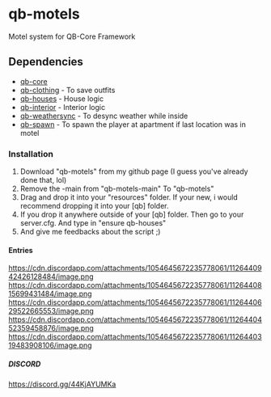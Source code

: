 # qb-motels

Motel system for QB-Core Framework 



## Dependencies
- [qb-core](https://github.com/qbcore-framework/qb-core)
- [qb-clothing](https://github.com/qbcore-framework/qb-clothing) - To save outfits
- [qb-houses](https://github.com/qbcore-framework/qb-houses) - House logic
- [qb-interior](https://github.com/qbcore-framework/qb-interior) - Interior logic
- [qb-weathersync](https://github.com/qbcore-framework/qb-weathersync) - To desync weather while inside
- [qb-spawn](https://github.com/qbcore-framework/qb-spawn) - To spawn the player at apartment if last location was in motel



### Installation

1. Download "qb-motels" from my github page (I guess you've already done that, lol)
2. Remove the -main from "qb-motels-main" To "qb-motels"
3. Drag and drop it into your "resources" folder. If your new, i would recommend dropping it into your [qb] folder.
4. If you drop it anywhere outside of your [qb] folder. Then go to your server.cfg. And type in "ensure qb-houses"
5. And give me feedbacks about the script ;)


#### Entries

https://cdn.discordapp.com/attachments/1054645672235778061/1126440942426128484/image.png
https://cdn.discordapp.com/attachments/1054645672235778061/1126440815699431484/image.png
https://cdn.discordapp.com/attachments/1054645672235778061/1126440629522665553/image.png
https://cdn.discordapp.com/attachments/1054645672235778061/1126440452359458876/image.png
https://cdn.discordapp.com/attachments/1054645672235778061/1126440319483908106/image.png




##### DISCORD


https://discord.gg/44KjAYUMKa